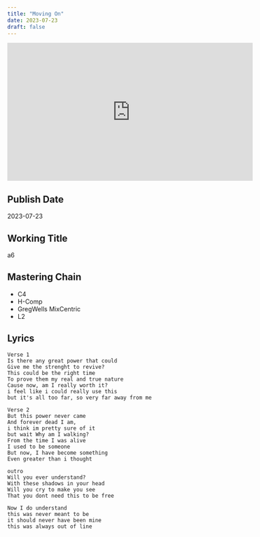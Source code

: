 ```yaml
---
title: "Moving On"
date: 2023-07-23
draft: false
---
```


<iframe width="560" height="315" src="https://www.youtube.com/embed/rDaJv07yd7s?si=swCT-E6IPqgc3bzw" title="YouTube video player" frameborder="0" allow="accelerometer; autoplay; clipboard-write; encrypted-media; gyroscope; picture-in-picture; web-share" allowfullscreen></iframe>

## Publish Date

2023-07-23

## Working Title

a6

## Mastering Chain

- C4
- H-Comp
- GregWells MixCentric
- L2

## Lyrics 

```
Verse 1
Is there any great power that could
Give me the strenght to revive?
This could be the right time
To prove them my real and true nature
Cause now, am I really worth it?
i feel like i could really use this
but it's all too far, so very far away from me

Verse 2
But this power never came
And forever dead I am, 
i think im pretty sure of it
but wait Why am I walking?
From the time I was alive
I used to be someone
But now, I have become something
Even greater than i thought

outro
Will you ever understand?
With these shadows in your head
Will you cry to make you see
That you dont need this to be free

Now I do understand
this was never meant to be
it should never have been mine
this was always out of line
```
